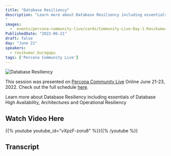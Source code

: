 ```yaml
---
title: "Database Resiliency"
description: "Learn more about Database Resiliency including essentials of Database High Availability, Architectures and Operational Resiliency
"
images:
  -  events/percona-community-live/cards/Community-Live-Day-1-Ravikumar-Buragapu.jpg
PublishedDate: "2022-06-21"
draft: false
day: "June 21"
speakers:
  - ravikumar_buragapu
tags: ['Percona Community Live']
---
```


![Database Resiliency](events/percona-community-live/cards/Community-Live-Day-1-Ravikumar-Buragapu.jpg)


This session was presented on [Percona Community Live](/events/percona-community-live-2022/) Online June 21-23, 2022. Check out the full schedule [here](/events/percona-community-live-2022/).

Learn more about Database Resiliency including essentials of Database High Availability, Architectures and Operational Resiliency

## Watch Video Here

{{% youtube youtube_id="vXpzF-zoru8" %}}{{% /youtube %}}

## Transcript
